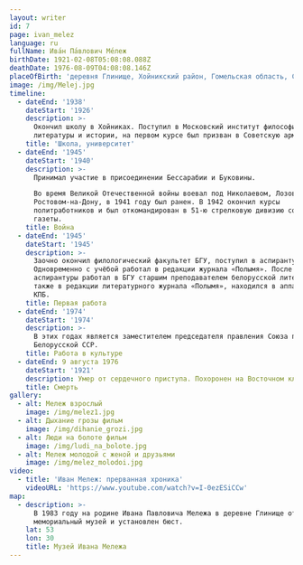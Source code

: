 ```yaml
---
layout: writer
id: 7
page: ivan_melez
language: ru
fullName: Ива́н Па́влович Ме́леж
birthDate: 1921-02-08T05:08:08.088Z
deathDate: 1976-08-09T04:08:08.146Z
placeOfBirth: 'деревня Глинище, Хойникский район, Гомельская область, СССР'
image: /img/Melej.jpg
timeline:
  - dateEnd: '1938'
    dateStart: '1926'
    description: >-
      Окончил школу в Хойниках. Поступил в Московский институт философии,
      литературы и истории, на первом курсе был призван в Советскую армию. 
    title: 'Школа, университет'
  - dateEnd: '1945'
    dateStart: '1940'
    description: >-
      Принимал участие в присоединении Бессарабии и Буковины.

      Во время Великой Отечественной войны воевал под Николаевом, Лозовой,
      Ростовом-на-Дону, в 1941 году был ранен. В 1942 окончил курсы
      политработников и был откомандирован в 51-ю стрелковую дивизию сотрудником
      газеты. 
    title: Война
  - dateEnd: '1945'
    dateStart: '1945'
    description: >-
      Заочно окончил филологический факультет БГУ, поступил в аспирантуру.
      Одновременно с учёбой работал в редакции журнала «Полымя». После окончания
      аспирантуры работал в БГУ старшим преподавателем белорусской литературы, а
      также в редакции литературного журнала «Полымя», находился в аппарате ЦК
      КПБ. 
    title: Первая работа
  - dateEnd: '1974'
    dateStart: '1974'
    description: >-
      В этих годах является заместителем председателя правления Союза писателей
      Белорусской ССР.
    title: Работа в культуре
  - dateEnd: 9 августа 1976
    dateStart: '1921'
    description: Умер от сердечного приступа. Похоронен на Восточном кладбище Минска.
    title: Смерть
gallery:
  - alt: Мележ взрослый
    image: /img/melez1.jpg
  - alt: Дыхание грозы фильм
    image: /img/dihanie_grozi.jpg
  - alt: Люди на болоте фильм
    image: /img/ludi_na_bolote.jpg
  - alt: Мележ молодой с женой и друзьями
    image: /img/melez_molodoi.jpg
video:
  - title: 'Иван Мележ: прерванная хроника'
    videoURL: 'https://www.youtube.com/watch?v=I-0ezESiCCw'
map:
  - description: >-
      В 1983 году на родине Ивана Павловича Мележа в деревне Глинище открыт
      мемориальный музей и установлен бюст.
    lat: 53
    lon: 30
    title: Музей Ивана Мележа
---
```


